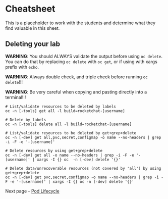 # Cheatsheet
This is a placeholder to work with the students and determine what they find valuable in this sheet. 

## Deleting your lab
__WARNING__: You should ALWAYS validate the output before using `oc delete`. You can do that by replacing `oc delete` with `oc get`, or if using with xargs prefix with `echo`.

__WARNING__: Always double check, and triple check before running `oc delete`!!!

__WARNING__: Be very careful when copying and pasting directly into a terminal!!!

```
# List/validate resources to be deleted by labels
oc -n [-tools] get all -l build=rocketchat-[username]

# Delete by labels
oc -n [-tools] delete all -l build=rocketchat-[username]

# List/validate resources to be deleted by get+grep+delete
oc -n [-dev] get all,pvc,secret,configmap -o name --no-headers | grep -i -F -e '-[username]'

# Delete resources by using get+grep+delete
oc -n [-dev] get all -o name --no-headers | grep -i -F -e '-[username]' | xargs -I {} oc  -n [-dev] delete '{}'

# Delete data/unrecoverable resources (not covered by 'all') by using get+grep+delete
oc -n [-dev] get pvc,secret,configmap -o name --no-headers | grep -i -F -e '-[username]' | xargs -I {} oc -n [-dev] delete '{}'

```
Next page - [Pod Lifecycle](./15_pod_lifecycle.md)